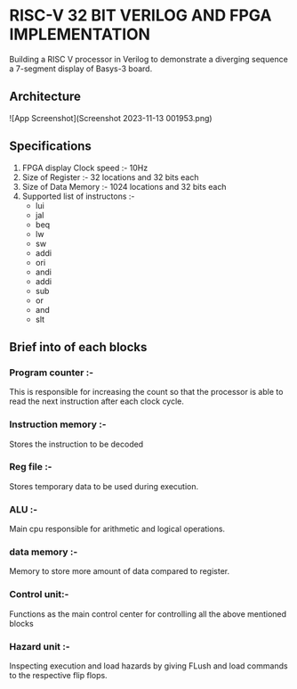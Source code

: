 
# RISC-V 32 BIT VERILOG AND FPGA IMPLEMENTATION

Building a RISC V processor in Verilog to demonstrate a diverging sequence a 7-segment display of Basys-3 board.

## Architecture
![App Screenshot](Screenshot 2023-11-13 001953.png)




## Specifications
1. FPGA display Clock speed :- 10Hz
2. Size of Register :- 32 locations and 32 bits each
3. Size of Data Memory :- 1024 locations and 32 bits each
4. Supported list of instructons :-
    - lui
    - jal
    - beq
    - lw
    - sw
    - addi
    - ori
    - andi
    - addi
    - sub
    - or
    - and
    - slt

## Brief into of each blocks
### Program counter :- 
This is responsible for increasing the count so that the processor is able to read the next instruction after each clock cycle.
### Instruction memory :-
Stores the instruction to be decoded
### Reg file :-
Stores temporary data to be used during execution.  
### ALU :- 
Main cpu responsible for arithmetic and logical operations. 
### data memory :-
Memory to store more amount of data compared to register.   
### Control unit:-
Functions as the main control center for controlling all the above mentioned blocks 
### Hazard unit :-
Inspecting execution and load hazards by giving FLush and load commands to the respective flip flops. 
